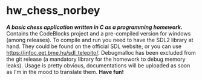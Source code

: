 # hw_chess_norbey
***A basic chess application written in C as a programming homework.***
Contains the CodeBlocks project and a pre-compiled version for windows (among releases).
To compile and run you need to have the SDL2 library at hand. They could be found on the official SDL website, or you can use https://infoc.eet.bme.hu/sdl_telepito/.
Debugmalloc has been excluded from the git release (a mandatory library for the homework to debug memory leaks).
Usage is pretty obvious, documentations will be uploaded as soon as I'm in the mood to translate them.
**Have fun!**
